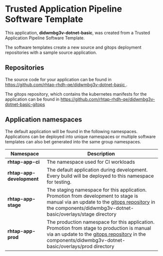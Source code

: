 # Trusted Application Pipeline Software Template

This application, **didwmbg3v-dotnet-basic**, was created from a Trusted Application Pipeline Software Template.

The software templates create a new source and gitops deployment repositories with a sample source application. 

## Repositories

The source code for your application can be found in [https://github.com/rhtap-rhdh-qe/didwmbg3v-dotnet-basic ](https://github.com/rhtap-rhdh-qe/didwmbg3v-dotnet-basic ).
 
The gitops repository, which contains the kubernetes manifests for the application can be found in 
[https://github.com/rhtap-rhdh-qe/didwmbg3v-dotnet-basic-gitops ](https://github.com/rhtap-rhdh-qe/didwmbg3v-dotnet-basic-gitops ) 

## Application namespaces 

The default application will be found in the following namespaces. Applications can be deployed into unique namespaces or multiple software templates can also bet generated into the same group namespaces.  

|  Namespace   |  Description   |  
| -------- | -------- |
| **rhtap-app-ci** | The namespace used for CI workloads |
| **rhtap-app-development** | The default application during development. Every build will be deployed to this namespace for testing. |
| **rhtap-app-stage** | The staging namespace for this application. Promotion from development to stage is manual via an update to the [gitops repository](https://github.com/rhtap-rhdh-qe/didwmbg3v-dotnet-basic-gitops ) in the components/didwmbg3v-dotnet-basic/overlays/stage directory |
| **rhtap-app-prod** | The production namespace for this application. Promotion from stage to production is manual via an update to the [gitops repository](https://github.com/rhtap-rhdh-qe/didwmbg3v-dotnet-basic-gitops ) in the components/didwmbg3v-dotnet-basic/overlays/prod directory |
